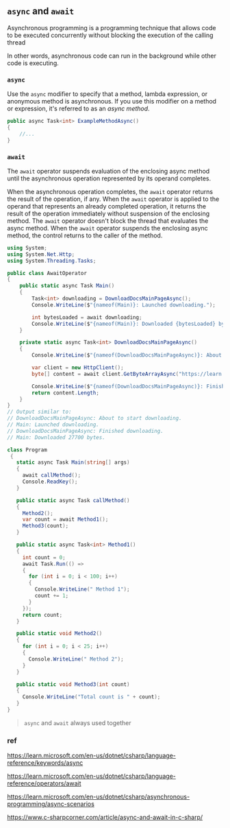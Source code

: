 ## `async` and `await`

Asynchronous programming is a programming technique that allows code to be executed concurrently without blocking the execution of the calling thread

In other words, asynchronous code can run in the background while other code is executing. 

### `async`
Use the `async` modifier to specify that a method, lambda expression, or anonymous method is asynchronous. If you use this modifier on a method or expression, it's referred to as an _async method_.

```cs
public async Task<int> ExampleMethodAsync()
{
    //...
}
```

### `await`

The `await` operator suspends evaluation of the enclosing async method until the asynchronous operation represented by its operand completes.

When the asynchronous operation completes, the `await` operator returns the result of the operation, if any. When the `await` operator is applied to the operand that represents an already completed operation, it returns the result of the operation immediately without suspension of the enclosing method. The `await` operator doesn't block the thread that evaluates the async method. When the `await` operator suspends the enclosing async method, the control returns to the caller of the method.

```cs
using System;
using System.Net.Http;
using System.Threading.Tasks;

public class AwaitOperator
{
    public static async Task Main()
    {
        Task<int> downloading = DownloadDocsMainPageAsync();
        Console.WriteLine($"{nameof(Main)}: Launched downloading.");

        int bytesLoaded = await downloading;
        Console.WriteLine($"{nameof(Main)}: Downloaded {bytesLoaded} bytes.");
    }

    private static async Task<int> DownloadDocsMainPageAsync()
    {
        Console.WriteLine($"{nameof(DownloadDocsMainPageAsync)}: About to start downloading.");

        var client = new HttpClient();
        byte[] content = await client.GetByteArrayAsync("https://learn.microsoft.com/en-us/");

        Console.WriteLine($"{nameof(DownloadDocsMainPageAsync)}: Finished downloading.");
        return content.Length;
    }
}
// Output similar to:
// DownloadDocsMainPageAsync: About to start downloading.
// Main: Launched downloading.
// DownloadDocsMainPageAsync: Finished downloading.
// Main: Downloaded 27700 bytes.
```




```cs
class Program
 {
   static async Task Main(string[] args)
   {
     await callMethod();
     Console.ReadKey();
   }

   public static async Task callMethod()
   {
     Method2();
     var count = await Method1();
     Method3(count);
   }

   public static async Task<int> Method1()
   {
     int count = 0;
     await Task.Run(() =>
     {
       for (int i = 0; i < 100; i++)
       {
         Console.WriteLine(" Method 1");
         count += 1;
       }
     });
     return count;
   }

   public static void Method2()
   {
     for (int i = 0; i < 25; i++)
     {
       Console.WriteLine(" Method 2");
     }
   }

   public static void Method3(int count)
   {
     Console.WriteLine("Total count is " + count);
   }
}
```

> `async` and `await` always used together
### ref
https://learn.microsoft.com/en-us/dotnet/csharp/language-reference/keywords/async

https://learn.microsoft.com/en-us/dotnet/csharp/language-reference/operators/await

https://learn.microsoft.com/en-us/dotnet/csharp/asynchronous-programming/async-scenarios

https://www.c-sharpcorner.com/article/async-and-await-in-c-sharp/



